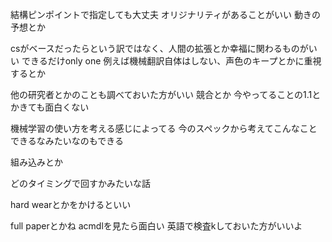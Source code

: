 結構ピンポイントで指定しても大丈夫
オリジナリティがあることがいい
動きの予想とか

csがベースだったらという訳ではなく、人間の拡張とか幸福に関わるものがいい
できるだけonly one
例えば機械翻訳自体はしない、声色のキープとかに重視するとか

他の研究者とかのことも調べておいた方がいい
競合とか
今やってることの1.1とかきても面白くない

機械学習の使い方を考える感じによってる
今のスペックから考えてこんなことできるなみたいなのもできる

組み込みとか

どのタイミングで回すかみたいな話

hard wearとかをかけるといい

full paperとかね
acmdlを見たら面白い
英語で検査kしておいた方がいいよ
